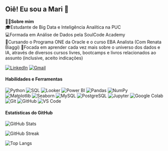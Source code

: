 ## Oiê! Eu sou a Mari 🤗 
👩‍💻**Sobre mim**  
🎓Estudante de Big Data e Inteligência Analítica na PUC  
💻Formada em Análise de Dados pela SoulCode Academy  
🤖Cursando o Programa ONE da Oracle e o curso EBA Analista (Com Renata Biaggi)
🎯Focada em aprender cada vez mais sobre o universo dos dados e IA, através de diversos cursos livres, bootcamps e livros relacionados ao assunto (inclusive, aceito indicações)   
  
[![LinkedIn](https://img.shields.io/badge/LinkedIn-0077B5?style=for-the-badge&logo=linkedin&logoColor=white)](https://www.linkedin.com/in/mariana-angeli)
[![Gmail](https://img.shields.io/badge/Gmail-D14836?style=for-the-badge&logo=gmail&logoColor=white)](mailto:marianaangeli.dados@gmail.com)

#### Habilidades e Ferramentas
![Python](https://img.shields.io/badge/Python-3776AB?style=flat-square&logo=python&logoColor=white)
![SQL](https://img.shields.io/badge/SQL-4479A1?style=flat-square&logo=mysql&logoColor=white)
![Looker](https://img.shields.io/badge/Looker-FF6F00?style=flat-square&logo=looker&logoColor=white)
![Power BI](https://img.shields.io/badge/Power%20BI-F2C811?style=flat-square&logo=powerbi&logoColor=black)
![Pandas](https://img.shields.io/badge/Pandas-150458?style=flat-square&logo=pandas&logoColor=white)
![NumPy](https://img.shields.io/badge/NumPy-013243?style=flat-square&logo=numpy&logoColor=white)  
![Matplotlib](https://img.shields.io/badge/Matplotlib-11557c?style=flat-square&logo=matplotlib&logoColor=white)
![Seaborn](https://img.shields.io/badge/Seaborn-3776AB?style=flat-square&logo=seaborn&logoColor=white)
![MySQL](https://img.shields.io/badge/MySQL-005C84?style=flat-square&logo=mysql&logoColor=white)
![PostgreSQL](https://img.shields.io/badge/PostgreSQL-316192?style=flat-square&logo=postgresql&logoColor=white)
![Jupyter](https://img.shields.io/badge/Jupyter-F37626?style=flat-square&logo=jupyter&logoColor=white)
![Google Colab](https://img.shields.io/badge/Google_Colab-F9AB00?style=flat-square&logo=google-colab&logoColor=white)
![Git](https://img.shields.io/badge/Git-F05032?style=flat-square&logo=git&logoColor=white)
![GitHub](https://img.shields.io/badge/GitHub-100000?style=flat-square&logo=github&logoColor=white)
![VS Code](https://img.shields.io/badge/VS_Code-0078D4?style=flat-square&logo=visual%20studio%20code&logoColor=white)


#### Estatísticas do GitHub  

![GitHub Stats](https://github-readme-stats.vercel.app/api?username=marianaangeli&show_icons=true&theme=vue-dark)  

![GitHub Streak](https://github-readme-streak-stats.herokuapp.com/?user=marianaangeli&theme=vue-dark)

![Top Langs](https://github-readme-stats.vercel.app/api/top-langs/?username=marianaangeli&layout=compact&theme=vue-dark)


<!--
**marianaangeli/marianaangeli** is a ✨ _special_ ✨ repository because its `README.md` (this file) appears on your GitHub profile.


